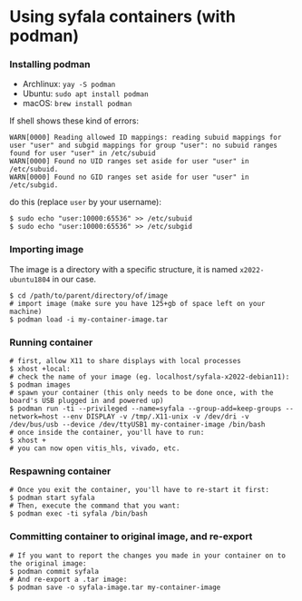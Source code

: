 # Using syfala containers (with podman)

### Installing podman

- Archlinux: `yay -S podman`
- Ubuntu: `sudo apt install podman`
- macOS: `brew install podman`

If shell shows these kind of errors: 

```shell
WARN[0000] Reading allowed ID mappings: reading subuid mappings for user "user" and subgid mappings for group "user": no subuid ranges found for user "user" in /etc/subuid
WARN[0000] Found no UID ranges set aside for user "user" in /etc/subuid.
WARN[0000] Found no GID ranges set aside for user "user" in /etc/subgid.
```

do this (replace `user` by your username):

```shell
$ sudo echo "user:10000:65536" >> /etc/subuid
$ sudo echo "user:10000:65536" >> /etc/subgid
```

### Importing image

The image is a directory with a specific structure, it is named `x2022-ubuntu1804` in our case.

```shell
$ cd /path/to/parent/directory/of/image
# import image (make sure you have 125+gb of space left on your machine)
$ podman load -i my-container-image.tar
```

### Running container

```shell
# first, allow X11 to share displays with local processes
$ xhost +local:
# check the name of your image (eg. localhost/syfala-x2022-debian11):
$ podman images
# spawn your container (this only needs to be done once, with the board's USB plugged in and powered up)
$ podman run -ti --privileged --name=syfala --group-add=keep-groups --network=host --env DISPLAY -v /tmp/.X11-unix -v /dev/dri -v /dev/bus/usb --device /dev/ttyUSB1 my-container-image /bin/bash 
# once inside the container, you'll have to run:
$ xhost +
# you can now open vitis_hls, vivado, etc.
```

### Respawning container

```shell
# Once you exit the container, you'll have to re-start it first:
$ podman start syfala
# Then, execute the command that you want:
$ podman exec -ti syfala /bin/bash
```

### Committing container to original image, and re-export

```shell
# If you want to report the changes you made in your container on to the original image:
$ podman commit syfala
# And re-export a .tar image:
$ podman save -o syfala-image.tar my-container-image
```


